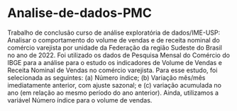# Analise-de-dados-PMC
Trabalho de conclusão curso de análise exploratória de dados/IME-USP: Analisar o comportamento do volume de vendas e de receita nominal do comércio varejista por unidade da Federação da região Sudeste do Brasil no ano de 2022.
Foi utilizado os dados de Pesquisa Mensal do Comércio do IBGE para a análise para o estudo os indicadores de Volume de Vendas e Receita Nominal de Vendas no comércio varejista. Para esse estudo, foi selecionada as seguintes: (a) Número índice; (b) Variação mês/mês imediatamente anterior, com ajuste sazonal; e (c) variação acumulada no ano (em relação ao mesmo período do ano anterior). Ainda, utilizamos a variável Número índice para o volume de vendas.

